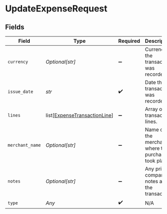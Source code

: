 # UpdateExpenseRequest


## Fields

| Field                                                                         | Type                                                                          | Required                                                                      | Description                                                                   | Example                                                                       |
| ----------------------------------------------------------------------------- | ----------------------------------------------------------------------------- | ----------------------------------------------------------------------------- | ----------------------------------------------------------------------------- | ----------------------------------------------------------------------------- |
| `currency`                                                                    | *Optional[str]*                                                               | :heavy_minus_sign:                                                            | Currency the transaction was recorded in.                                     | GBP                                                                           |
| `issue_date`                                                                  | *str*                                                                         | :heavy_check_mark:                                                            | Date the transaction was recorded.                                            | 2022-06-28T00:00:00.000Z                                                      |
| `lines`                                                                       | list[[ExpenseTransactionLine](../../models/shared/expensetransactionline.md)] | :heavy_minus_sign:                                                            | Array of transaction lines.                                                   |                                                                               |
| `merchant_name`                                                               | *Optional[str]*                                                               | :heavy_minus_sign:                                                            | Name of the merchant where the purchase took place                            | Amazon UK                                                                     |
| `notes`                                                                       | *Optional[str]*                                                               | :heavy_minus_sign:                                                            | Any private, company notes about the transaction.                             | APPLE.COM/BILL - 09001077498 - Card Ending: 4590                              |
| `type`                                                                        | *Any*                                                                         | :heavy_check_mark:                                                            | N/A                                                                           |                                                                               |